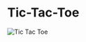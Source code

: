 # Tic-Tac-Toe

![Tic Tac Toe](https://user-images.githubusercontent.com/101393656/183239884-e4fe7d9c-e77d-4054-acfe-700988be4f36.jpg)
